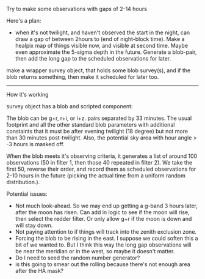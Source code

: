 Try to make some observations with gaps of 2-14 hours

Here's a plan:
* when it's not twilight, and haven't observed the start in the night, can draw a gap of between 2hours to (end of night-block time). Make a healpix map of things visible now, and visible at second time. Maybe even approximate the 5-sigma depth in the future. Generate a blob-pair, then add the long gap to the scheduled observations for later.

make a wrapper survey object, that holds some blob survey(s), and if the blob returns something, then make it scheduled for later too.

--------

How it's working

survey object has a blob and scripted component:

The blob can be g+r, r+i, or i+z. pairs separated by 33 minutes. The usual footprint and all the other standard blob parameters with additional constaints that it must be after evening twilight (18 degree) but not more than 30 minutes post-twilight. Also, the potential sky area with hour angle > -3 hours is masked off. 

When the blob meets it's observing criteria, it generates a list of around 100 observations (50 in filter 1, then those 40 repeated in filter 2). We take the first 50, reverse their order, and record them as scheduled observations for 2-10 hours in the future (picking the actual time from a uniform random distribution.).  


Potential issues:

* Not much look-ahead. So we may end up getting a g-band 3 hours later, after the moon has risen. Can add in logic to see if the moon will rise, then select the redder filter. Or only allow g+r if the moon is down and will stay down.
* Not paying attention to if things will track into the zenith exclusion zone.
* Forcing the blob to be rising in the east. I suppose we could soften this a bit of we wanted to. But I think this way the long gap observations will be near the meridian or in the west, so maybe it doesn't matter.
* Do I need to seed the random number generator?
* is this going to smear out the rolling because there's not enough area after the HA mask?
